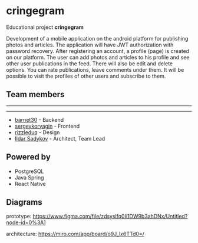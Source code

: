 # cringegram

Educational project **cringegram**

Development of a mobile application on the android platform for publishing photos and articles.
The application will have JWT authorization with password recovery. After registering an account, a profile (page) is created on our platform. The user can add photos and articles to his profile and see other user publications in the feed. There will also be edit and delete options. You can rate publications, leave comments under them. It will be possible to visit the profiles of other users and subscribe to them.

## Team members


-----


-------

- [barnet30](https://github.com/barnet30) - Backend
- [sergeykoryagin](https://github.com/sergeykoryagin) - Frontend
- [rizzleduq](https://github.com/rizzleduq) - Design
- [Ildar Sadykov](https://github.com/Karantir73) - Architect, Team Lead

## Powered by
- PostgreSQL
- Java Spring
- React Native

## Diagrams

prototype: https://www.figma.com/file/zdsyslfq0Ii1DW9b3ahDNx/Untitled?node-id=0%3A1

architecture: https://miro.com/app/board/o9J_lx6TTd0=/
